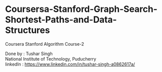 # Coursersa-Stanford-Graph-Search-Shortest-Paths-and-Data-Structures
Coursera Stanford Algorithm Course-2

Done by : Tushar Singh  
National Institute of Technology, Puducherry  
linkedIn : https://www.linkedin.com/in/tushar-singh-a0862617a/
